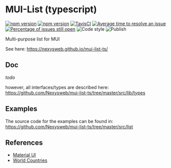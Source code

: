 # MUI-List (typescript)

[![npm version](https://badge.fury.io/js/%40nexys%2Fmui-list.svg)](https://www.npmjs.com/package/@nexys/mui-list)
[![npm version](https://img.shields.io/npm/v/@nexys/mui-list.svg)](https://www.npmjs.com/package/@nexys/mui-list)
[![TavisCI](https://travis-ci.com/Nexysweb/mui-list-ts.svg?branch=master)](https://travis-ci.com/Nexysweb/mui-list-ts)
[![Average time to resolve an issue](http://isitmaintained.com/badge/resolution/nexysweb/mui-list-ts.svg)](http://isitmaintained.com/project/nexysweb/mui-list-ts "Average time to resolve an issue")
[![Percentage of issues still open](http://isitmaintained.com/badge/open/nexysweb/mui-list-ts.svg)](http://isitmaintained.com/project/nexysweb/mui-list-ts "Percentage of issues still open")
![Code style](https://img.shields.io/badge/code_style-prettier-ff69b4.svg)
![Publish](https://github.com/Nexysweb/mui-list-ts/workflows/Publish/badge.svg)


Multi-purpose list for MUI

See here: https://nexysweb.github.io/mui-list-ts/

## Doc 

_todo_ 

however, all interfaces/types are described here: https://github.com/Nexysweb/mui-list-ts/tree/master/src/lib/types

## Examples

The source code for the examples can be found in: https://github.com/Nexysweb/mui-list-ts/tree/master/src/list

## References

* [Material UI](https://github.com/mui-org/material-ui)
* [World Countries](https://mledoze.github.io/countries/)
